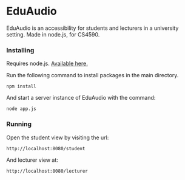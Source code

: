 # EduAudio

EduAudio is an accessibility for students and lecturers in a university setting. Made in node.js, for CS4590.

### Installing

Requires node.js. [Available here.](https://nodejs.org/en/)

Run the following command to install packages in the main directory.

```
npm install
```
And start a server instance of EduAudio with the command:

```
node app.js
```
### Running

Open the student view by visiting the url:
```
http://localhost:8080/student
```
And lecturer view at:
```
http://localhost:8080/lecturer
```